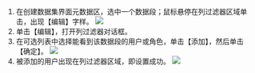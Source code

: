 1. 在创建数据集界面元数据区，选中一个数据段；鼠标悬停在列过滤器区域单击，出现【编辑】字样。
 ![](https://main.qcloudimg.com/raw/2f4d4f2462fd5877fd318703cb7c5032.png)
2. 单击【编辑】，打开列过滤器对话框。
3. 在可选列表中选择能看到该数据段的用户或角色，单击【添加】，然后单击【确定】。
 ![](https://main.qcloudimg.com/raw/1be997016c8acdec9e11f706a18c3f94.png)
4. 被添加的用户出现在列过滤器区域，即设置成功。
 ![](https://main.qcloudimg.com/raw/ca4a288c568f089201a6cbd90192114f.png)

